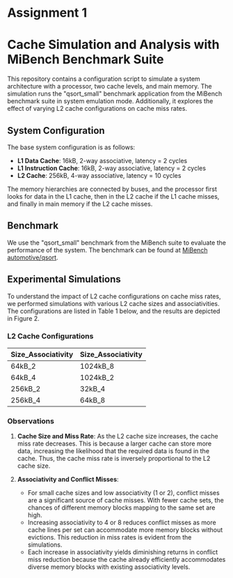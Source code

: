 # Assignment 1

# Cache Simulation and Analysis with MiBench Benchmark Suite

This repository contains a configuration script to simulate a system architecture with a processor, two cache levels, and main memory. The simulation runs the "qsort_small" benchmark application from the MiBench benchmark suite in system emulation mode. Additionally, it explores the effect of varying L2 cache configurations on cache miss rates.

## System Configuration

The base system configuration is as follows:

- **L1 Data Cache**: 16kB, 2-way associative, latency = 2 cycles
- **L1 Instruction Cache**: 16kB, 2-way associative, latency = 2 cycles
- **L2 Cache**: 256kB, 4-way associative, latency = 10 cycles

The memory hierarchies are connected by buses, and the processor first looks for data in the L1 cache, then in the L2 cache if the L1 cache misses, and finally in main memory if the L2 cache misses.

## Benchmark

We use the "qsort_small" benchmark from the MiBench suite to evaluate the performance of the system. The benchmark can be found at [MiBench automotive/qsort](https://github.com/embecosm/mibench/tree/master/automotive/qsort).

## Experimental Simulations

To understand the impact of L2 cache configurations on cache miss rates, we performed simulations with various L2 cache sizes and associativities. The configurations are listed in Table 1 below, and the results are depicted in Figure 2.

### L2 Cache Configurations

| Size_Associativity | Size_Associativity |
|--------------------|--------------------|
| 64kB_2             | 1024kB_8           |
| 64kB_4             | 1024kB_2           |
| 256kB_2            | 32kB_4             |
| 256kB_4            | 64kB_8             |

### Observations

1. **Cache Size and Miss Rate**: As the L2 cache size increases, the cache miss rate decreases. This is because a larger cache can store more data, increasing the likelihood that the required data is found in the cache. Thus, the cache miss rate is inversely proportional to the L2 cache size.
   
2. **Associativity and Conflict Misses**: 
   - For small cache sizes and low associativity (1 or 2), conflict misses are a significant source of cache misses. With fewer cache sets, the chances of different memory blocks mapping to the same set are high.
   - Increasing associativity to 4 or 8 reduces conflict misses as more cache lines per set can accommodate more memory blocks without evictions. This reduction in miss rates is evident from the simulations.
   - Each increase in associativity yields diminishing returns in conflict miss reduction because the cache already efficiently accommodates diverse memory blocks with existing associativity levels.



